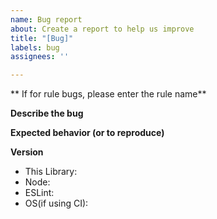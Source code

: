 ```yaml
---
name: Bug report
about: Create a report to help us improve
title: "[Bug]"
labels: bug
assignees: ''

---
```


** If for rule bugs, please enter the rule name**

**Describe the bug**

**Expected behavior (or to reproduce)**

**Version**
 - This Library:
 - Node:
 - ESLint:
 - OS(if using CI):
